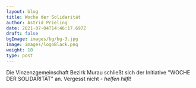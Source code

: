 ```yaml
---
layout: blog
title: Woche der Solidarität
author: Astrid Prieling
date: 2021-07-04T14:46:17.697Z
draft: false
bgImage: images/bg/bg-3.jpg
image: images/logoBlack.png
weight: 10
type: post
---
```

Die Vinzenzgemeinschaft Bezirk Murau schließt sich der Initiative "WOCHE DER SOLIDARITÄT" an. Vergesst nicht - *helfen hilft*!